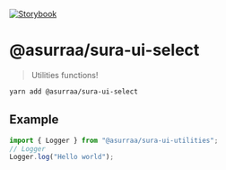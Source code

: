 [![Storybook](https://cdn.jsdelivr.net/gh/storybookjs/brand@master/badge/badge-storybook.svg)](https://asurraa.github.io/sura-ui/)

# @asurraa/sura-ui-select

> Utilities functions!

```sh
yarn add @asurraa/sura-ui-select
```

## Example

```ts
import { Logger } from "@asurraa/sura-ui-utilities";
// Logger
Logger.log("Hello world");
```
